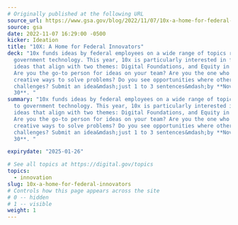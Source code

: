 ```yaml
---
# Originally published at the following URL
source_url: https://www.gsa.gov/blog/2022/11/07/10x-a-home-for-federal-innovators
source: gsa
date: 2022-11-07 16:29:00 -0500
kicker: Ideation
title: "10X: A Home for Federal Innovators"
deck: "10x funds ideas by federal employees on a wide range of topics related to
  government technology. This year, 10x is particularly interested in funding
  ideas that align with two themes: Digital Foundations, and Equity in Delivery.
  Are you the go-to person for ideas on your team? Are you the one who finds
  creative ways to solve problems? Do you see opportunities where others see
  challenges? Submit an idea&mdash;just 1 to 3 sentences&mdash;by **November
  30**. "
summary: "10x funds ideas by federal employees on a wide range of topics related
  to government technology. This year, 10x is particularly interested in funding
  ideas that align with two themes: Digital Foundations, and Equity in Delivery.
  Are you the go-to person for ideas on your team? Are you the one who finds
  creative ways to solve problems? Do you see opportunities where others see
  challenges? Submit an idea&mdash;just 1 to 3 sentences&mdash;by **November
  30**. "

expirydate: "2025-01-26"

# See all topics at https://digital.gov/topics
topics:
  - innovation
slug: 10x-a-home-for-federal-innovators
# Controls how this page appears across the site
# 0 -- hidden
# 1 -- visible
weight: 1
---
```

